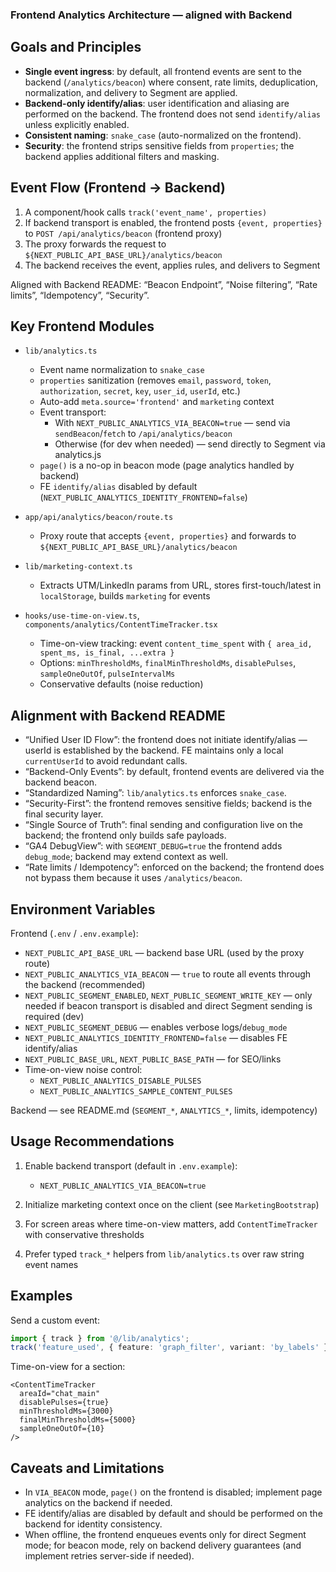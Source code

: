 ### Frontend Analytics Architecture — aligned with Backend

## Goals and Principles

- **Single event ingress**: by default, all frontend events are sent to the backend (`/analytics/beacon`) where consent, rate limits, deduplication, normalization, and delivery to Segment are applied.
- **Backend-only identify/alias**: user identification and aliasing are performed on the backend. The frontend does not send `identify/alias` unless explicitly enabled.
- **Consistent naming**: `snake_case` (auto-normalized on the frontend).
- **Security**: the frontend strips sensitive fields from `properties`; the backend applies additional filters and masking.

## Event Flow (Frontend → Backend)

1) A component/hook calls `track('event_name', properties)`
2) If backend transport is enabled, the frontend posts `{event, properties}` to `POST /api/analytics/beacon` (frontend proxy)
3) The proxy forwards the request to `${NEXT_PUBLIC_API_BASE_URL}/analytics/beacon`
4) The backend receives the event, applies rules, and delivers to Segment

Aligned with Backend README: “Beacon Endpoint”, “Noise filtering”, “Rate limits”, “Idempotency”, “Security”.

## Key Frontend Modules

- `lib/analytics.ts`
  - Event name normalization to `snake_case`
  - `properties` sanitization (removes `email`, `password`, `token`, `authorization`, `secret`, `key`, `user_id`, `userId`, etc.)
  - Auto-add `meta.source='frontend'` and `marketing` context
  - Event transport:
    - With `NEXT_PUBLIC_ANALYTICS_VIA_BEACON=true` — send via `sendBeacon`/`fetch` to `/api/analytics/beacon`
    - Otherwise (for dev when needed) — send directly to Segment via analytics.js
  - `page()` is a no-op in beacon mode (page analytics handled by backend)
  - FE `identify/alias` disabled by default (`NEXT_PUBLIC_ANALYTICS_IDENTITY_FRONTEND=false`)

- `app/api/analytics/beacon/route.ts`
  - Proxy route that accepts `{event, properties}` and forwards to `${NEXT_PUBLIC_API_BASE_URL}/analytics/beacon`

- `lib/marketing-context.ts`
  - Extracts UTM/LinkedIn params from URL, stores first-touch/latest in `localStorage`, builds `marketing` for events

- `hooks/use-time-on-view.ts`, `components/analytics/ContentTimeTracker.tsx`
  - Time-on-view tracking: event `content_time_spent` with `{ area_id, spent_ms, is_final, ...extra }`
  - Options: `minThresholdMs`, `finalMinThresholdMs`, `disablePulses`, `sampleOneOutOf`, `pulseIntervalMs`
  - Conservative defaults (noise reduction)

## Alignment with Backend README

- “Unified User ID Flow”: the frontend does not initiate identify/alias — userId is established by the backend. FE maintains only a local `currentUserId` to avoid redundant calls.
- “Backend-Only Events”: by default, frontend events are delivered via the backend beacon.
- “Standardized Naming”: `lib/analytics.ts` enforces `snake_case`.
- “Security-First”: the frontend removes sensitive fields; backend is the final security layer.
- “Single Source of Truth”: final sending and configuration live on the backend; the frontend only builds safe payloads.
- “GA4 DebugView”: with `SEGMENT_DEBUG=true` the frontend adds `debug_mode`; backend may extend context as well.
- “Rate limits / Idempotency”: enforced on the backend; the frontend does not bypass them because it uses `/analytics/beacon`.

## Environment Variables

Frontend (`.env` / `.env.example`):
- `NEXT_PUBLIC_API_BASE_URL` — backend base URL (used by the proxy route)
- `NEXT_PUBLIC_ANALYTICS_VIA_BEACON` — `true` to route all events through the backend (recommended)
- `NEXT_PUBLIC_SEGMENT_ENABLED`, `NEXT_PUBLIC_SEGMENT_WRITE_KEY` — only needed if beacon transport is disabled and direct Segment sending is required (dev)
- `NEXT_PUBLIC_SEGMENT_DEBUG` — enables verbose logs/`debug_mode`
- `NEXT_PUBLIC_ANALYTICS_IDENTITY_FRONTEND=false` — disables FE identify/alias
- `NEXT_PUBLIC_BASE_URL`, `NEXT_PUBLIC_BASE_PATH` — for SEO/links
- Time-on-view noise control:
  - `NEXT_PUBLIC_ANALYTICS_DISABLE_PULSES`
  - `NEXT_PUBLIC_ANALYTICS_SAMPLE_CONTENT_PULSES`

Backend — see README.md (`SEGMENT_*`, `ANALYTICS_*`, limits, idempotency)

## Usage Recommendations

1) Enable backend transport (default in `.env.example`):
   - `NEXT_PUBLIC_ANALYTICS_VIA_BEACON=true`

2) Initialize marketing context once on the client (see `MarketingBootstrap`)

3) For screen areas where time-on-view matters, add `ContentTimeTracker` with conservative thresholds

4) Prefer typed `track_*` helpers from `lib/analytics.ts` over raw string event names

## Examples

Send a custom event:
```ts
import { track } from '@/lib/analytics';
track('feature_used', { feature: 'graph_filter', variant: 'by_labels' });
```

Time-on-view for a section:
```tsx
<ContentTimeTracker
  areaId="chat_main"
  disablePulses={true}
  minThresholdMs={3000}
  finalMinThresholdMs={5000}
  sampleOneOutOf={10}
/>
```

## Caveats and Limitations

- In `VIA_BEACON` mode, `page()` on the frontend is disabled; implement page analytics on the backend if needed.
- FE identify/alias are disabled by default and should be performed on the backend for identity consistency.
- When offline, the frontend enqueues events only for direct Segment mode; for beacon mode, rely on backend delivery guarantees (and implement retries server-side if needed).



